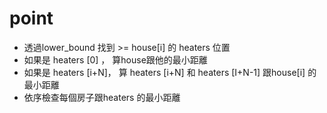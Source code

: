 # point

+ 透過lower_bound 找到 >= house[i] 的 heaters 位置
+ 如果是 heaters [0]  ， 算house跟他的最小距離
+ 如果是 heaters [i+N]， 算 heaters [i+N] 和 heaters [I+N-1] 跟house[i] 的最小距離
+ 依序檢查每個房子跟heaters 的最小距離